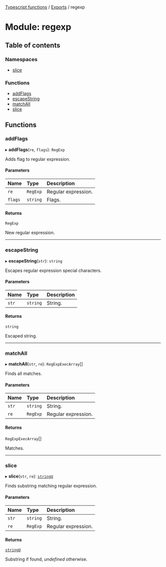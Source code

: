 [Typescript functions](../index.md) / [Exports](../modules.md) / regexp

# Module: regexp

## Table of contents

### Namespaces

- [slice](regexp.slice.md)

### Functions

- [addFlags](regexp.md#addflags)
- [escapeString](regexp.md#escapestring)
- [matchAll](regexp.md#matchall)
- [slice](regexp.md#slice)

## Functions

### addFlags

▸ **addFlags**(`re`, `flags`): `RegExp`

Adds flag to regular expression.

#### Parameters

| Name | Type | Description |
| :------ | :------ | :------ |
| `re` | `RegExp` | Regular expression. |
| `flags` | `string` | Flags. |

#### Returns

`RegExp`

New regular expression.

___

### escapeString

▸ **escapeString**(`str`): `string`

Escapes regular expression special characters.

#### Parameters

| Name | Type | Description |
| :------ | :------ | :------ |
| `str` | `string` | String. |

#### Returns

`string`

Escaped string.

___

### matchAll

▸ **matchAll**(`str`, `re`): `RegExpExecArray`[]

Finds all matches.

#### Parameters

| Name | Type | Description |
| :------ | :------ | :------ |
| `str` | `string` | String. |
| `re` | `RegExp` | Regular expression. |

#### Returns

`RegExpExecArray`[]

Matches.

___

### slice

▸ **slice**(`str`, `re`): [`stringU`](types_core.md#stringu)

Finds substring matching regular expression.

#### Parameters

| Name | Type | Description |
| :------ | :------ | :------ |
| `str` | `string` | String. |
| `re` | `RegExp` | Regular expression. |

#### Returns

[`stringU`](types_core.md#stringu)

Substring if found, _undefined_ otherwise.
